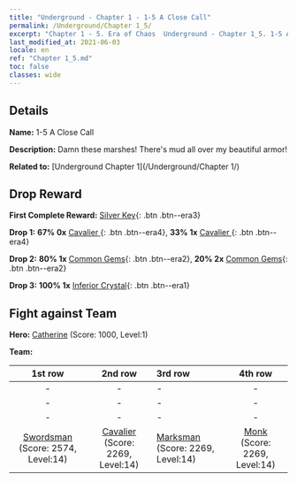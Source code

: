 ```yaml
---
title: "Underground - Chapter 1 - 1-5 A Close Call"
permalink: /Underground/Chapter 1_5/
excerpt: "Chapter 1 - 5. Era of Chaos  Underground - Chapter 1_5. 1-5 A Close Call"
last_modified_at: 2021-06-03
locale: en
ref: "Chapter 1_5.md"
toc: false
classes: wide
---
```


## Details

 **Name:** 1-5 A Close Call

 **Description:** Damn these marshes! There's mud all over my beautiful armor!

 **Related to:** [Underground Chapter 1](/Underground/Chapter 1/)

## Drop Reward

 **First Complete Reward:** [Silver Key](/Items/con_693/){: .btn .btn--era3}

 **Drop 1:** **67% 0x** [Cavalier ](/Items/unt_195/){: .btn .btn--era4}, **33% 1x** [Cavalier ](/Items/unt_195/){: .btn .btn--era4}

 **Drop 2:** **80% 1x** [Common Gems](/Items/mat_10/){: .btn .btn--era2}, **20% 2x** [Common Gems](/Items/mat_10/){: .btn .btn--era2}

 **Drop 3:** **100% 1x** [Inferior Crystal](/Items/mat_5/){: .btn .btn--era1}


## Fight against Team
 **Hero:** [Catherine](/heroes/Catherine/) (Score: 1000, Level:1)

 **Team:**


  | 1st row | 2nd row | 3rd row | 4th row |
  |:----:|:----:|:----|:----:|
  | - | - | - | - |
  | - | - | - | - |
  | - | - | - | - |
  | [Swordsman](/units/Swordsman/) (Score: 2574, Level:14)  | [Cavalier](/units/Cavalier/) (Score: 2269, Level:14)  | [Marksman](/units/Marksman/) (Score: 2269, Level:14)  | [Monk](/units/Monk/) (Score: 2269, Level:14)  |


